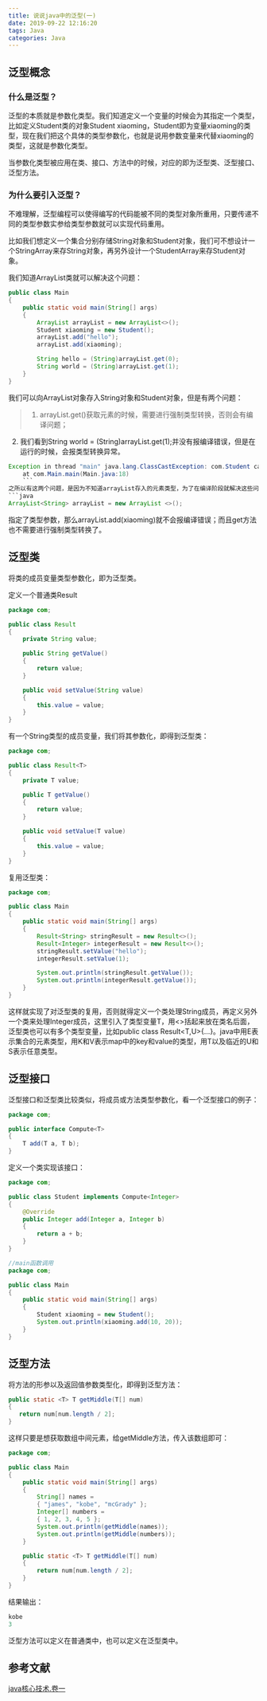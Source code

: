 ```yaml
---
title: 说说java中的泛型(一)
date: 2019-09-22 12:16:20
tags: Java
categories: Java
---
```

## 泛型概念
### 什么是泛型？
泛型的本质就是参数化类型。我们知道定义一个变量的时候会为其指定一个类型，比如定义Student类的对象Student xiaoming，Student即为变量xiaoming的类型，现在我们把这个具体的类型参数化，也就是说用参数变量来代替xiaoming的类型，这就是参数化类型。

当参数化类型被应用在类、接口、方法中的时候，对应的即为泛型类、泛型接口、泛型方法。

### 为什么要引入泛型？
不难理解，泛型编程可以使得编写的代码能被不同的类型对象所重用，只要传递不同的类型参数实参给类型参数就可以实现代码重用。

比如我们想定义一个集合分别存储String对象和Student对象，我们可不想设计一个StringArray来存String对象，再另外设计一个StudentArray来存Student对象。

我们知道ArrayList类就可以解决这个问题：

```java
public class Main
{
    public static void main(String[] args)
    {
        ArrayList arrayList = new ArrayList<>();
        Student xiaoming = new Student();
        arrayList.add("hello");
        arrayList.add(xiaoming);

        String hello = (String)arrayList.get(0);
        String world = (String)arrayList.get(1);
    }
}
```
我们可以向ArrayList对象存入String对象和Student对象，但是有两个问题：

> 1. arrayList.get()获取元素的时候，需要进行强制类型转换，否则会有编译问题；
2. 我们看到String world = (String)arrayList.get(1);并没有报编译错误，但是在运行的时候，会报类型转换异常。

```java
Exception in thread "main" java.lang.ClassCastException: com.Student cannot be cast to java.base/java.lang.String
	at com.Main.main(Main.java:18)
    ```
之所以有这两个问题，是因为不知道arrayList存入的元素类型，为了在编译阶段就解决这些问题，引入泛型，给ArrayList传入类型参数：
```java
ArrayList<String> arrayList = new ArrayList <>();
```

指定了类型参数，那么arrayList.add(xiaoming)就不会报编译错误；而且get方法也不需要进行强制类型转换了。

## 泛型类
将类的成员变量类型参数化，即为泛型类。

定义一个普通类Result

```java
package com;

public class Result
{
    private String value;

    public String getValue()
    {
        return value;
    }

    public void setValue(String value)
    {
        this.value = value;
    }
}
```
有一个String类型的成员变量，我们将其参数化，即得到泛型类：
```java
package com;

public class Result<T>
{
    private T value;

    public T getValue()
    {
        return value;
    }

    public void setValue(T value)
    {
        this.value = value;
    }
}
```
复用泛型类：

```java
package com;

public class Main
{
    public static void main(String[] args)
    {
        Result<String> stringResult = new Result<>();
        Result<Integer> integerResult = new Result<>();
        stringResult.setValue("hello");
        integerResult.setValue(1);

        System.out.println(stringResult.getValue());
        System.out.println(integerResult.getValue());
    }
}
```
这样就实现了对泛型类的复用，否则就得定义一个类处理String成员，再定义另外一个类来处理Integer成员，这里引入了类型变量T，用<>括起来放在类名后面，泛型类也可以有多个类型变量，比如public class Result<T,U>{...}。java中用E表示集合的元素类型，用K和V表示map中的key和value的类型，用T以及临近的U和S表示任意类型。

## 泛型接口
泛型接口和泛型类比较类似，将成员或方法类型参数化，看一个泛型接口的例子：

```java
package com;

public interface Compute<T>
{
    T add(T a, T b);
}
```
定义一个类实现该接口：

```java
package com;

public class Student implements Compute<Integer>
{
    @Override
    public Integer add(Integer a, Integer b)
    {
        return a + b;
    }
}

//main函数调用
package com;

public class Main
{
    public static void main(String[] args)
    {
        Student xiaoming = new Student();
        System.out.println(xiaoming.add(10, 20));
    }
}
```
## 泛型方法
将方法的形参以及返回值参数类型化，即得到泛型方法：

```java
public static <T> T getMiddle(T[] num)
{
   return num[num.length / 2];
}
```
这样只要是想获取数组中间元素，给getMiddle方法，传入该数组即可：

```java
package com;

public class Main
{
    public static void main(String[] args)
    {
        String[] names =
        { "james", "kobe", "mcGrady" };
        Integer[] numbers =
        { 1, 2, 3, 4, 5 };
        System.out.println(getMiddle(names));
        System.out.println(getMiddle(numbers));
    }

    public static <T> T getMiddle(T[] num)
    {
        return num[num.length / 2];
    }
}
```
结果输出：

```java
kobe
3
```
泛型方法可以定义在普通类中，也可以定义在泛型类中。

## 参考文献
[java核心技术.卷一](https://www.douban.com/link2/?url=https%3A%2F%2Fbook.douban.com%2Fsubject%2F3146174%2F&query=java%E6%A0%B8%E5%BF%83%E7%BB%93%E6%9D%9F&cat_id=1001&type=search&pos=1)